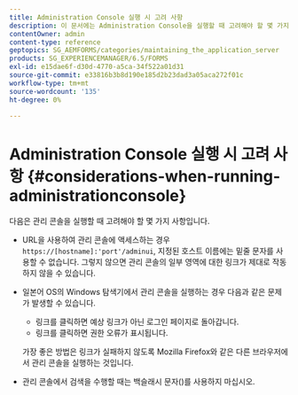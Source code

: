 ```yaml
---
title: Administration Console 실행 시 고려 사항
description: 이 문서에는 Administration Console을 실행할 때 고려해야 할 몇 가지 사항이 나와 있습니다.
contentOwner: admin
content-type: reference
geptopics: SG_AEMFORMS/categories/maintaining_the_application_server
products: SG_EXPERIENCEMANAGER/6.5/FORMS
exl-id: e15dae6f-d30d-4770-a5ca-34f522a01d31
source-git-commit: e33816b3b8d190e185d2b23dad3a05aca272f01c
workflow-type: tm+mt
source-wordcount: '135'
ht-degree: 0%

---
```


# Administration Console 실행 시 고려 사항 {#considerations-when-running-administrationconsole}

다음은 관리 콘솔을 실행할 때 고려해야 할 몇 가지 사항입니다.

* URL을 사용하여 관리 콘솔에 액세스하는 경우 `https://[hostname]:'port'/adminui`, 지정된 호스트 이름에는 밑줄 문자를 사용할 수 없습니다. 그렇지 않으면 관리 콘솔의 일부 영역에 대한 링크가 제대로 작동하지 않을 수 있습니다.
* 일본어 OS의 Windows 탐색기에서 관리 콘솔을 실행하는 경우 다음과 같은 문제가 발생할 수 있습니다.

   * 링크를 클릭하면 예상 링크가 아닌 로그인 페이지로 돌아갑니다.
   * 링크를 클릭하면 권한 오류가 표시됩니다.

  가장 좋은 방법은 링크가 실패하지 않도록 Mozilla Firefox와 같은 다른 브라우저에서 관리 콘솔을 실행하는 것입니다.

* 관리 콘솔에서 검색을 수행할 때는 백슬래시 문자()를 사용하지 마십시오.
